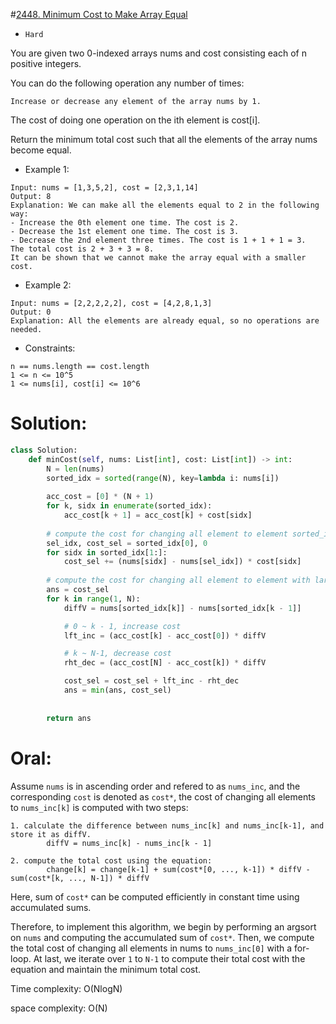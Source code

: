 #[2448. Minimum Cost to Make Array Equal](https://leetcode.com/problems/minimum-cost-to-make-array-equal/description/) 
+ `Hard`

You are given two 0-indexed arrays nums and cost consisting each of n positive integers.

You can do the following operation any number of times:

```
Increase or decrease any element of the array nums by 1.
```

The cost of doing one operation on the ith element is cost[i].

Return the minimum total cost such that all the elements of the array nums become equal.


+ Example 1:

```
Input: nums = [1,3,5,2], cost = [2,3,1,14]
Output: 8
Explanation: We can make all the elements equal to 2 in the following way:
- Increase the 0th element one time. The cost is 2.
- Decrease the 1st element one time. The cost is 3.
- Decrease the 2nd element three times. The cost is 1 + 1 + 1 = 3.
The total cost is 2 + 3 + 3 = 8.
It can be shown that we cannot make the array equal with a smaller cost.
```

+ Example 2:

```
Input: nums = [2,2,2,2,2], cost = [4,2,8,1,3]
Output: 0
Explanation: All the elements are already equal, so no operations are needed.
```


+ Constraints:

```
n == nums.length == cost.length
1 <= n <= 10^5
1 <= nums[i], cost[i] <= 10^6
```

# Solution:
```python {.line-numbers}
class Solution:
    def minCost(self, nums: List[int], cost: List[int]) -> int:
        N = len(nums)
        sorted_idx = sorted(range(N), key=lambda i: nums[i])
    
        acc_cost = [0] * (N + 1)
        for k, sidx in enumerate(sorted_idx):
            acc_cost[k + 1] = acc_cost[k] + cost[sidx]
        
        # compute the cost for changing all element to element sorted_idx[0].
        sel_idx, cost_sel = sorted_idx[0], 0
        for sidx in sorted_idx[1:]:
            cost_sel += (nums[sidx] - nums[sel_idx]) * cost[sidx]
        
        # compute the cost for changing all element to element with larger value step by step.
        ans = cost_sel
        for k in range(1, N):
            diffV = nums[sorted_idx[k]] - nums[sorted_idx[k - 1]]

            # 0 ~ k - 1, increase cost
            lft_inc = (acc_cost[k] - acc_cost[0]) * diffV

            # k ~ N-1, decrease cost 
            rht_dec = (acc_cost[N] - acc_cost[k]) * diffV

            cost_sel = cost_sel + lft_inc - rht_dec
            ans = min(ans, cost_sel)
            
        
        return ans
```

# Oral:
Assume `nums` is in ascending order and refered to as `nums_inc`, and the corresponding `cost` is denoted as `cost*`, the cost of changing all elements to `nums_inc[k]` is computed with two steps:
```
1. calculate the difference between nums_inc[k] and nums_inc[k-1], and store it as diffV.
        diffV = nums_inc[k] - nums_inc[k - 1]

2. compute the total cost using the equation:
        change[k] = change[k-1] + sum(cost*[0, ..., k-1]) * diffV - sum(cost*[k, ..., N-1]) * diffV 
```
Here, sum of `cost*` can be computed efficiently in constant time using accumulated sums.

Therefore, to implement this algorithm, we begin by performing an argsort on `nums` and computing the accumulated sum of `cost*`. Then, we compute the total cost of changing all elements in nums to `nums_inc[0]` with a for-loop. At last, we iterate over `1` to `N-1` to compute their total cost with the equation and maintain the minimum total cost.

Time complexity: O(NlogN)

space complexity: O(N)
